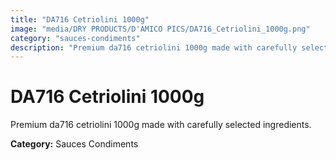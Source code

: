 ```yaml
---
title: "DA716 Cetriolini 1000g"
image: "media/DRY PRODUCTS/D'AMICO PICS/DA716_Cetriolini_1000g.png"
category: "sauces-condiments"
description: "Premium da716 cetriolini 1000g made with carefully selected ingredients."
---
```


# DA716 Cetriolini 1000g

Premium da716 cetriolini 1000g made with carefully selected ingredients.

**Category:** Sauces Condiments
